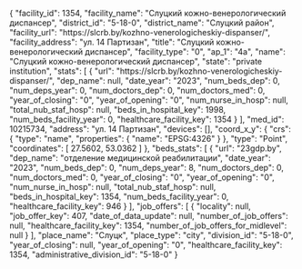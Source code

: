 {
    "facility_id": 1354,
    "facility_name": "Слуцкий кожно-венерологический диспансер",
    "district_id": "5-18-0",
    "district_name": "Слуцкий район",
    "facility_url": "https:\/\/slcrb.by\/kozhno-venerologicheskiy-dispanser\/",
    "facility_address": "ул. 14 Партизан",
    "title": "Слуцкий кожно-венерологический диспансер",
    "facility_type": "0",
    "ap_1": "4а",
    "name": "Слуцкий кожно-венерологический диспансер",
    "state": "private institution",
    "stats": [
        {
            "url": "https:\/\/slcrb.by\/kozhno-venerologicheskiy-dispanser\/",
            "dep_name": null,
            "date_year": "2023",
            "num_beds_dep": 0,
            "num_deps_year": 0,
            "num_doctors_dep": 0,
            "num_doctors_med": 0,
            "year_of_closing": "0",
            "year_of_opening": "0",
            "num_nurse_in_hosp": null,
            "total_nub_staf_hosp": null,
            "beds_in_hospital_key": 1998,
            "num_beds_facility_year": 0,
            "healthcare_facility_key": 1354
        }
    ],
    "med_id": 10215734,
    "address": "ул. 14 Партизан",
    "devices": [],
    "coord_x_y": {
        "crs": {
            "type": "name",
            "properties": {
                "name": "EPSG:4326"
            }
        },
        "type": "Point",
        "coordinates": [
            27.5602,
            53.0362
        ]
    },
    "beds_stats": [
        {
            "url": "23gdp.by",
            "dep_name": "отделение медицинской реабилитации",
            "date_year": "2023",
            "num_beds_dep": 0,
            "num_deps_year": 8,
            "num_doctors_dep": 0,
            "num_doctors_med": 0,
            "year_of_closing": "0",
            "year_of_opening": "0",
            "num_nurse_in_hosp": null,
            "total_nub_staf_hosp": null,
            "beds_in_hospital_key": 1354,
            "num_beds_facility_year": 0,
            "healthcare_facility_key": 946
        }
    ],
    "job_offers": [
        {
            "locality": null,
            "job_offer_key": 407,
            "date_of_data_update": null,
            "number_of_job_offers": null,
            "healthcare_facility_key": 1354,
            "number_of_job_offers_for_midlevel": null
        }
    ],
    "place_name": "Слуцк",
    "place_type": "city",
    "division_id": "5-18-0",
    "year_of_closing": null,
    "year_of_opening": "0",
    "healthcare_facility_key": 1354,
    "administrative_division_id": "5-18-0"
}